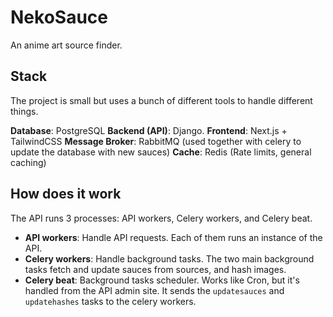 # NekoSauce
An anime art source finder.

## Stack

The project is small but uses a bunch of different tools to handle different things.

**Database**: PostgreSQL
**Backend (API)**: Django.
**Frontend**: Next.js + TailwindCSS
**Message Broker**: RabbitMQ (used together with celery to update the database with new sauces)
**Cache**: Redis (Rate limits, general caching)

## How does it work

The API runs 3 processes: API workers, Celery workers, and Celery beat.
- **API workers**: Handle API requests. Each of them runs an instance of the API.
- **Celery workers**: Handle background tasks. The two main background tasks fetch and update sauces from sources, and hash images.
- **Celery beat**: Background tasks scheduler. Works like Cron, but it's handled from the API admin site. It sends the `updatesauces` and `updatehashes` tasks to the celery workers.

